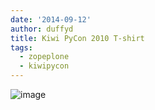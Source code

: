 ```yaml
---
date: '2014-09-12'
author: duffyd
title: Kiwi PyCon 2010 T-shirt
tags:
  - zopeplone
  - kiwipycon
---
```


![image](https://dm2301files.storage.live.com/y4meY_zoAFE1wMGrqdweVEh0mWNmDB_dPX0ekXxm6v31OQG6qZCBLxM80Q72mUpEFJPqExbrNnrr1L9hC-mYs-9ZnGfWIkIi5xhX7aKVUkVac9ygTNtzI2oE72MgRR7jXuMo3oUu2j6vwKpo0Eo4JE844j_y-G-bXu7Qb3fnlz-WcIu39VsePBOGuPKcNBjwOpH?width=250&height=333&cropmode=none)
